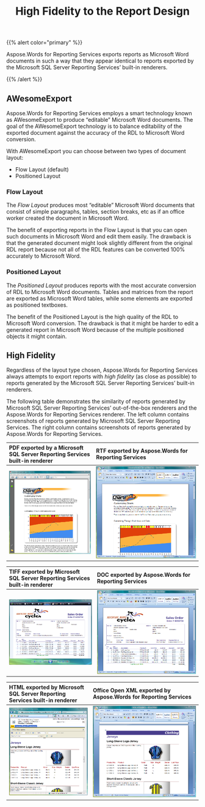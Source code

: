 ﻿---
title: High Fidelity to the Report Design
type: docs
weight: 50
url: /reportingservices/high-fidelity-to-the-report-design/
---

{{% alert color="primary" %}} 

Aspose.Words for Reporting Services exports reports as Microsoft Word documents in such a way that they appear identical to reports exported by the Microsoft SQL Server Reporting Services’ built-in renderers. 

{{% /alert %}} 

## AWesomeExport

Aspose.Words for Reporting Services employs a smart technology known as AWesomeExport to produce “editable” Microsoft Word documents. The goal of the AWesomeExport technology is to balance editability of the exported document against the accuracy of the RDL to Microsoft Word conversion.

With AWesomeExport you can choose between two types of document layout: 

- Flow Layout (default) 
- Positioned Layout 

### Flow Layout

The *Flow Layout* produces most “editable” Microsoft Word documents that consist of simple paragraphs, tables, section breaks, etc as if an office worker created the document in Microsoft Word.

The benefit of exporting reports in the Flow Layout is that you can open such documents in Microsoft Word and edit them easily. The drawback is that the generated document might look slightly different from the original RDL report because not all of the RDL features can be converted 100% accurately to Microsoft Word. 

### Positioned Layout

The *Positioned Layout* produces reports with the most accurate conversion of RDL to Microsoft Word documents. Tables and matrices from the report are exported as Microsoft Word tables, while some elements are exported as positioned textboxes.

The benefit of the Positioned Layout is the high quality of the RDL to Microsoft Word conversion. The drawback is that it might be harder to edit a generated report in Microsoft Word because of the multiple positioned objects it might contain. 

## High Fidelity

Regardless of the layout type chosen, Aspose.Words for Reporting Services always attempts to export reports with *high fidelity* (as close as possible) to reports generated by the Microsoft SQL Server Reporting Services’ built-in renderers.

The following table demonstrates the similarity of reports generated by Microsoft SQL Server Reporting Services’ out-of-the-box renderers and the Aspose.Words for Reporting Services renderer. The left column contains screenshots of reports generated by Microsoft SQL Server Reporting Services. The right column contains screenshots of reports generated by Aspose.Words for Reporting Services. 

|PDF exported by a Microsoft SQL Server Reporting Services built-in renderer |RTF exported by Aspose.Words for Reporting Services |
| :- | :- |
|![todo:image_alt_text](high-fidelity-to-the-report-design_1.png)|![todo:image_alt_text](high-fidelity-to-the-report-design_2.png)|


|TIFF exported by Microsoft SQL Server Reporting Services built-in renderer |DOC exported by Aspose.Words for Reporting Services |
| :- | :- |
|![todo:image_alt_text](high-fidelity-to-the-report-design_3.png)|![todo:image_alt_text](high-fidelity-to-the-report-design_4.png)|


|HTML exported by Microsoft SQL Server Reporting Services built-in renderer |Office Open XML exported by Aspose.Words for Reporting Services |
| :- | :- |
|![todo:image_alt_text](high-fidelity-to-the-report-design_5.png)|![todo:image_alt_text](high-fidelity-to-the-report-design_6.png)|

